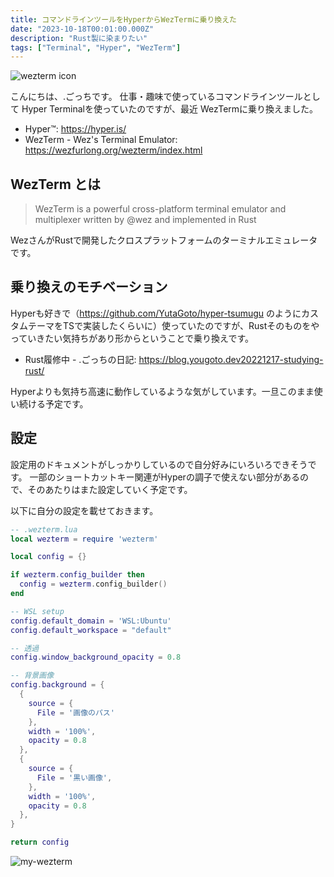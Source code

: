 ```yaml
---
title: コマンドラインツールをHyperからWezTermに乗り換えた
date: "2023-10-18T00:01:00.000Z"
description: "Rust製に染まりたい"
tags: ["Terminal", "Hyper", "WezTerm"]
---
```


![wezterm icon](/assets/images/posts/20231018-wezterm/wezterm-icon.svg)

こんにちは、.ごっちです。
仕事・趣味で使っているコマンドラインツールとして Hyper Terminalを使っていたのですが、最近 WezTermに乗り換えました。

- Hyper™: https://hyper.is/
- WezTerm - Wez's Terminal Emulator: https://wezfurlong.org/wezterm/index.html

## WezTerm とは

> WezTerm is a powerful cross-platform terminal emulator and multiplexer written by @wez and implemented in Rust

WezさんがRustで開発したクロスプラットフォームのターミナルエミュレータです。

## 乗り換えのモチベーション

Hyperも好きで（https://github.com/YutaGoto/hyper-tsumugu のようにカスタムテーマをTSで実装したくらいに）使っていたのですが、Rustそのものをやっていきたい気持ちがあり形からということで乗り換えです。

- Rust履修中 - .ごっちの日記: https://blog.yougoto.dev20221217-studying-rust/

Hyperよりも気持ち高速に動作しているような気がしています。一旦このまま使い続ける予定です。

## 設定

設定用のドキュメントがしっかりしているので自分好みにいろいろできそうです。
一部のショートカットキー関連がHyperの調子で使えない部分があるので、そのあたりはまた設定していく予定です。

以下に自分の設定を載せておきます。

```.lua
-- .wezterm.lua
local wezterm = require 'wezterm'

local config = {}

if wezterm.config_builder then
  config = wezterm.config_builder()
end

-- WSL setup
config.default_domain = 'WSL:Ubuntu'
config.default_workspace = "default"

-- 透過
config.window_background_opacity = 0.8

-- 背景画像
config.background = {
  {
    source = {
      File = '画像のパス'
    },
    width = '100%',
    opacity = 0.8
  },
  {
    source = {
      File = '黒い画像',
    },
    width = '100%',
    opacity = 0.8
  },
}

return config
```

![my-wezterm](/assets/images/posts/20231018-wezterm/my-wezterm.png)

